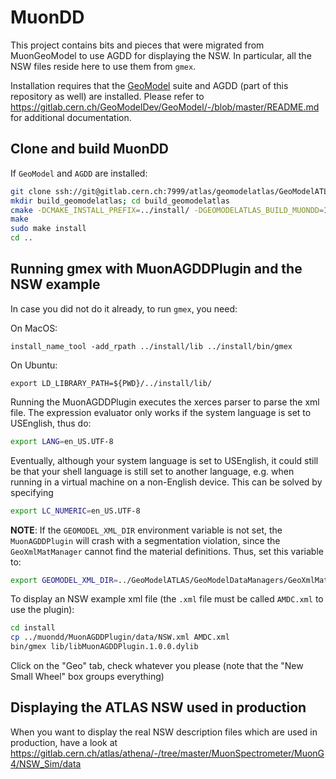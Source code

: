 # MuonDD

This project contains bits and pieces that were migrated from MuonGeoModel to use AGDD for displaying the NSW. 
In particular, all the NSW files reside here to use them from `gmex`. 

Installation requires that the [GeoModel](https://gitlab.cern.ch/GeoModelDev/GeoModel) suite and AGDD (part of this repository as well) are installed. Please refer to https://gitlab.cern.ch/GeoModelDev/GeoModel/-/blob/master/README.md for additional documentation.

## Clone and build MuonDD

If `GeoModel` and `AGDD` are installed:

```bash
git clone ssh://git@gitlab.cern.ch:7999/atlas/geomodelatlas/GeoModelATLAS.git
mkdir build_geomodelatlas; cd build_geomodelatlas
cmake -DCMAKE_INSTALL_PREFIX=../install/ -DGEOMODELATLAS_BUILD_MUONDD=1 ../GeoModelATLAS
make
sudo make install
cd ..
```

## Running gmex with MuonAGDDPlugin and the NSW example

In case you did not do it already, to run `gmex`, you need:

On MacOS:
```
install_name_tool -add_rpath ../install/lib ../install/bin/gmex
```
On Ubuntu:
```
export LD_LIBRARY_PATH=${PWD}/../install/lib/
```

Running the MuonAGDDPlugin executes the xerces parser to parse the xml file. The expression evaluator only works if the system language is set to USEnglish, thus do:
```bash
export LANG=en_US.UTF-8
```
Eventually, although your system language is set to USEnglish, it could still be that your shell language is still set to another language, e.g. when running in a virtual machine on a non-English device. This can be solved by specifying
```bash
export LC_NUMERIC=en_US.UTF-8
```

**NOTE**: If the `GEOMODEL_XML_DIR` environment variable is not set, the `MuonAGDDPlugin` will crash with a segmentation violation, since the `GeoXmlMatManager` cannot find the material definitions. Thus, set this variable to:
```bash
export GEOMODEL_XML_DIR=../GeoModelATLAS/GeoModelDataManagers/GeoXmlMatManager/SampleInput/
```

To display an NSW example xml file (the `.xml` file must be called `AMDC.xml` to use the plugin):
```bash
cd install
cp ../muondd/MuonAGDDPlugin/data/NSW.xml AMDC.xml
bin/gmex lib/libMuonAGDDPlugin.1.0.0.dylib
```

Click on the "Geo" tab, check whatever you please (note that the "New Small Wheel" box groups everything)

## Displaying the ATLAS NSW used in production

When you want to display the real NSW description files which are used in production, have a look at https://gitlab.cern.ch/atlas/athena/-/tree/master/MuonSpectrometer/MuonG4/NSW_Sim/data


